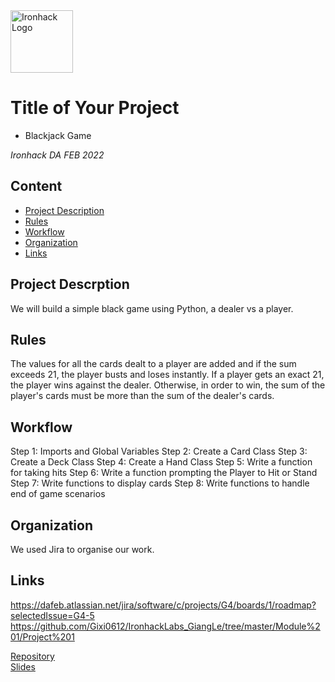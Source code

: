 <img src="https://bit.ly/2VnXWr2" alt="Ironhack Logo" width="100"/>

# Title of Your Project
*  Blackjack Game


*Ironhack DA FEB 2022*

## Content
- [Project Description](#project-description)
- [Rules](#rules)
- [Workflow](#workflow)
- [Organization](#organization)
- [Links](#links)

## Project Descrption
We will  build a simple black game using Python, a dealer vs a player. 

## Rules
The values for all the cards dealt to a player are added and if the sum exceeds 21, the player busts and loses instantly. If a player gets an exact 21, the player wins against the dealer. Otherwise, in order to win, the sum of the player's cards must be more than the sum of the dealer's cards.

## Workflow
Step 1: Imports and Global Variables
Step 2: Create a Card Class
Step 3: Create a Deck Class
Step 4: Create a Hand Class
Step 5: Write a function for taking hits
Step 6: Write a function prompting the Player to Hit or Stand
Step 7: Write functions to display cards
Step 8: Write functions to handle end of game scenarios

## Organization
We used Jira to organise our work. 



## Links
https://dafeb.atlassian.net/jira/software/c/projects/G4/boards/1/roadmap?selectedIssue=G4-5
https://github.com/Gixi0612/IronhackLabs_GiangLe/tree/master/Module%201/Project%201

[Repository](https://github.com/)  
[Slides](https://slides.com/)  
